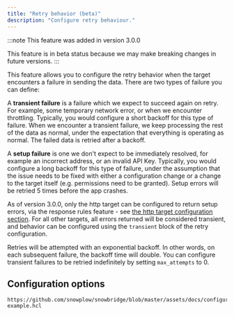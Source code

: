 ```yaml
---
title: "Retry behavior (beta)"
description: "Configure retry behaviour."
---
```


:::note
This feature was added in version 3.0.0

This feature is in beta status because we may make breaking changes in future versions.
:::

This feature allows you to configure the retry behavior when the target encounters a failure in sending the data. There are two types of failure you can define:

A **transient failure** is a failure which we expect to succeed again on retry. For example, some temporary network error, or when we encounter throttling. Typically, you would configure a short backoff for this type of failure. When we encounter a transient failure, we keep processing the rest of the data as normal, under the expectation that everything is operating as normal. The failed data is retried after a backoff.

A **setup failure** is one we don't expect to be immediately resolved, for example an incorrect address, or an invalid API Key. Typically, you would configure a long backoff for this type of failure, under the assumption that the issue needs to be fixed with either a configuration change or a change to the target itself (e.g. permissions need to be granted). Setup errors will be retried 5 times before the app crashes.

As of version 3.0.0, only the http target can be configured to return setup errors, via the response rules feature - see [the http target configuration section](/docs/destinations/forwarding-events/snowbridge/configuration/targets/http/index.md). For all other targets, all errors returned will be considered transient, and behavior can be configured using the `transient` block of the retry configuration.

Retries will be attempted with an exponential backoff. In other words, on each subsequent failure, the backoff time will double. You can configure transient failures to be retried indefinitely by setting `max_attempts` to 0.

## Configuration options

```hcl reference
https://github.com/snowplow/snowbridge/blob/master/assets/docs/configuration/retry-example.hcl
```
